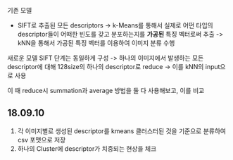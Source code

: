 기존 모델
- SIFT로 추출된 모든 descriptors -> k-Means를 통해서 실제로 어떤 타입의 descriptor들이 어떠한 빈도를 갖고 분포하는지를 **가공된** 특징 벡터로써 추출 -> kNN을 통해서 가공된 특징 벡터를 이용하여 이미지 분류 수행


새로운 모델
SIFT 단계는 동일하게 구성 -> 하나의 이미지에서 발생하는 모든 descriptor에 대해 128size의 하나의 descriptor로 reduce -> 이를 kNN의 input으로 사용

이 때 reduce시 summation과 average 방법을 둘 다 사용해보고, 이를 비교




## 18.09.10
1. 각 이미지별로 생성된 descriptor를 kmeans 클러스터된 것을 기준으로 분류하여 csv 포맷으로 저장
2. 하나의 Cluster에 descriptor가 치중되는 현상을 체크
